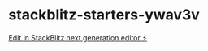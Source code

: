 # stackblitz-starters-ywav3v

[Edit in StackBlitz next generation editor ⚡️](https://stackblitz.com/~/github.com/Isenaduka20/stackblitz-starters-ywav3v)